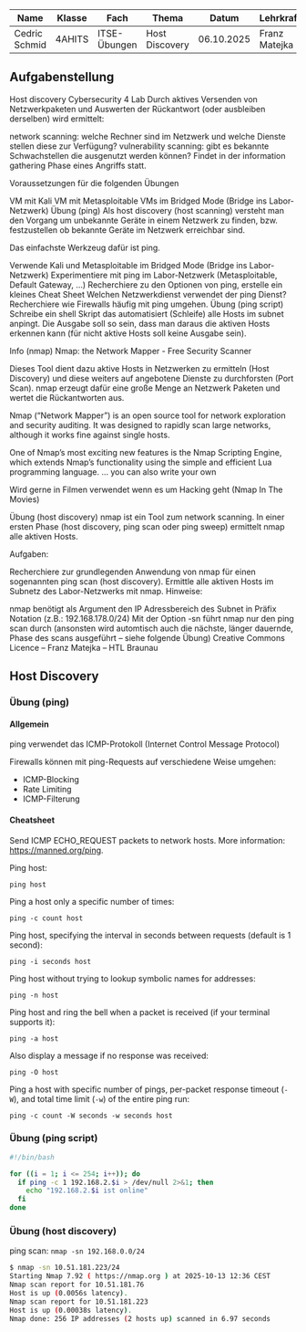 | Name          | Klasse | Fach         | Thema          | Datum      | Lehrkraft     |
| ------------- | ------ | ------------ | -------------- | ---------- | ------------- |
| Cedric Schmid | 4AHITS | ITSE-Übungen | Host Discovery | 06.10.2025 | Franz Matejka |

## Aufgabenstellung

Host discovery
Cybersecurity 4 Lab
Durch aktives Versenden von Netzwerkpaketen und Auswerten der Rückantwort (oder ausbleiben derselben) wird ermittelt:

network scanning: welche Rechner sind im Netzwerk und welche Dienste stellen diese zur Verfügung?
vulnerability scanning: gibt es bekannte Schwachstellen die ausgenutzt werden können?
Findet in der information gathering Phase eines Angriffs statt.

Voraussetzungen
für die folgenden Übungen

VM mit Kali
VM mit Metasploitable
VMs im Bridged Mode (Bridge ins Labor-Netzwerk)
Übung (ping)
Als host discovery (host scanning) versteht man den Vorgang um unbekannte Geräte in einem Netzwerk zu finden, bzw. festzustellen ob bekannte Geräte im Netzwerk erreichbar sind.

Das einfachste Werkzeug dafür ist ping.

Verwende Kali und Metasploitable im Bridged Mode (Bridge ins Labor-Netzwerk)
Experimentiere mit ping im Labor-Netzwerk (Metasploitable, Default Gateway, …)
Recherchiere zu den Optionen von ping, erstelle ein kleines Cheat Sheet
Welchen Netzwerkdienst verwendet der ping Dienst? Recherchiere wie Firewalls häufig mit ping umgehen.
Übung (ping script)
Schreibe ein shell Skript das automatisiert (Schleife) alle Hosts im subnet anpingt. Die Ausgabe soll so sein, dass man daraus die aktiven Hosts erkennen kann (für nicht aktive Hosts soll keine Ausgabe sein).

Info (nmap)
Nmap: the Network Mapper - Free Security Scanner

Dieses Tool dient dazu aktive Hosts in Netzwerken zu ermitteln (Host Discovery) und diese weiters auf angebotene Dienste zu durchforsten (Port Scan). nmap erzeugt dafür eine große Menge an Netzwerk Paketen und wertet die Rückantworten aus.

Nmap (“Network Mapper”) is an open source tool for network exploration and security auditing. It was designed to rapidly scan large networks, although it works fine against single hosts.

One of Nmap’s most exciting new features is the Nmap Scripting Engine, which extends Nmap’s functionality using the simple and efficient Lua programming language. … you can also write your own

Wird gerne in Filmen verwendet wenn es um Hacking geht (Nmap In The Movies)

Übung (host discovery)
nmap ist ein Tool zum network scanning. In einer ersten Phase (host discovery, ping scan oder ping sweep) ermittelt nmap alle aktiven Hosts.

Aufgaben:

Recherchiere zur grundlegenden Anwendung von nmap für einen sogenannten ping scan (host discovery).
Ermittle alle aktiven Hosts im Subnetz des Labor-Netzwerks mit nmap.
Hinweise:

nmap benötigt als Argument den IP Adressbereich des Subnet in Präfix Notation (z.B.: 192.168.178.0/24)
Mit der Option -sn führt nmap nur den ping scan durch (ansonsten wird automtisch auch die nächste, länger dauernde, Phase des scans ausgeführt – siehe folgende Übung)
Creative Commons Licence – Franz Matejka – HTL Braunau

## Host Discovery

### Übung (ping)

#### Allgemein

ping verwendet das ICMP-Protokoll (Internet Control Message Protocol)

Firewalls können mit ping-Requests auf verschiedene Weise umgehen:

- ICMP-Blocking
- Rate Limiting
- ICMP-Filterung

#### Cheatsheet

Send ICMP ECHO_REQUEST packets to network hosts.
More information: <https://manned.org/ping>.

Ping host:

  `ping host`

Ping a host only a specific number of times:

  `ping -c count host`

Ping host, specifying the interval in seconds between requests (default is 1 second):

  `ping -i seconds host`

Ping host without trying to lookup symbolic names for addresses:

  `ping -n host`

Ping host and ring the bell when a packet is received (if your terminal supports it):

  `ping -a host`

Also display a message if no response was received:

  `ping -O host`

Ping a host with specific number of pings, per-packet response timeout (`-W`), and total time limit (`-w`) of the entire ping run:

  `ping -c count -W seconds -w seconds host`

### Übung (ping script)

```bash
#!/bin/bash

for ((i = 1; i <= 254; i++)); do
  if ping -c 1 192.168.2.$i > /dev/null 2>&1; then
    echo "192.168.2.$i ist online"
  fi
done
```

### Übung (host discovery)

ping scan: `nmap -sn 192.168.0.0/24`

```bash
$ nmap -sn 10.51.181.223/24
Starting Nmap 7.92 ( https://nmap.org ) at 2025-10-13 12:36 CEST
Nmap scan report for 10.51.181.76
Host is up (0.0056s latency).
Nmap scan report for 10.51.181.223
Host is up (0.00038s latency).
Nmap done: 256 IP addresses (2 hosts up) scanned in 6.97 seconds
```
